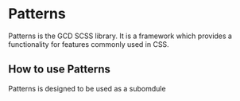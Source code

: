 Patterns
============

Patterns is the GCD SCSS library. It is a framework which provides a functionality for features commonly used in CSS.

How to use Patterns
-------------------

Patterns is designed to be used as a subomdule

